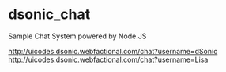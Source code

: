dsonic_chat
===========

Sample Chat System powered by Node.JS

http://uicodes.dsonic.webfactional.com/chat?username=dSonic
http://uicodes.dsonic.webfactional.com/chat?username=Lisa
